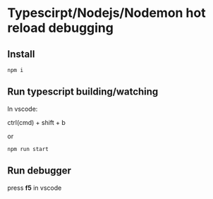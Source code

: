 # Typescirpt/Nodejs/Nodemon hot reload debugging

## Install
`npm i`
## Run typescript building/watching
In vscode:


ctrl(cmd) + shift + b

or

`npm run start`

## Run debugger
press **f5** in vscode



